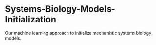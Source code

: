 # Systems-Biology-Models-Initialization
Our machine learning approach to initialize mechanistic systems biology models.
